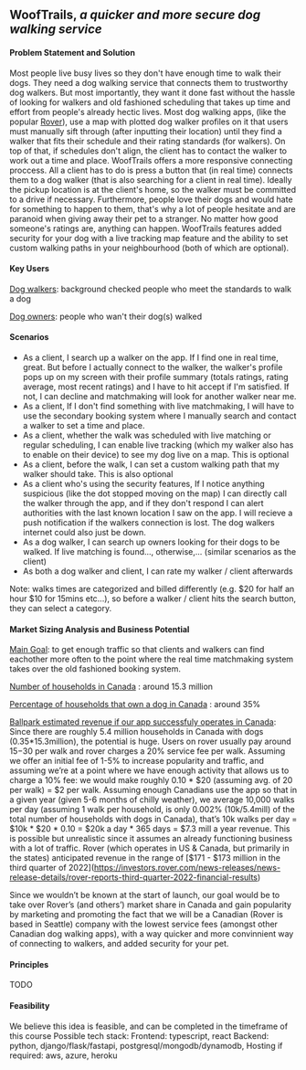## WoofTrails, *a quicker and more secure dog walking service*

#### Problem Statement and Solution
Most people live busy lives so they don't have enough time to walk their dogs. They need a dog walking service that connects them to trustworthy dog walkers. But most importantly, they want it done fast without the hassle of looking for walkers and old fashioned scheduling that takes up time and effort from people's already hectic lives. Most dog walking apps, (like the popular [Rover](https://www.rover.com/ca/)), use a map with plotted dog walker profiles on it that users must manually sift through (after inputting their location) until they find a walker that fits their schedule and their rating standards (for walkers). On top of that, if schedules don't align, the client has to contact the walker to work out a time and place. WoofTrails offers a more responsive connecting proccess. All a client has to do is press a button that (in real time) connects them to a dog walker (that is also searching for a client in real time). Ideally the pickup location is at the client's home, so the walker must be committed to a drive if necessary. Furthermore, people love their dogs and would hate for something to happen to them, that's why a lot of people hesitate and are paranoid when giving away their pet to a stranger. No matter how good someone's ratings are, anything can happen. WoofTrails features added security for your dog with a live tracking map feature and the ability to set custom walking paths in your neighbourhood (both of which are optional). 

#### Key Users
<ins>Dog walkers</ins>: background checked people who meet the standards to walk a dog

<ins>Dog owners</ins>: people who wan't their dog(s) walked  

#### Scenarios
- As a client, I search up a walker on the app. If I find one in real time, great. But before I actually connect to the walker, the walker's profile pops up on my screen with their profile summary (totals ratings, rating average, most recent ratings) and I have to hit accept if I'm satisfied. If not, I can decline and matchmaking will look for another walker near me.
- As a client, If I don't find something with live matchmaking, I will have to use the secondary booking system where I manually search and contact a walker to set a time and place. 
- As a client, whether the walk was scheduled with live matching or regular scheduling, I can enable live tracking (which my walker also has to enable on their device) to see my dog live on a map. This is optional
- As a client, before the walk, I can set a custom walking path that my walker should take. This is also optional
- As a client who's using the security features, If I notice anything suspicious (like the dot stopped moving on the map) I can directly call the walker through the app, and if they don't respond I can alert authorities with the last known location I saw on the app. I will recieve a push notification if the walkers connection is lost. The dog walkers internet could also just be down. 
- As a dog walker, I can search up owners looking for their dogs to be walked. If live matching is found..., otherwise,... (similar scenarios as the client)
- As both a dog walker and client, I can rate my walker / client afterwards

Note: walks times are categorized and billed differently (e.g. $20 for half an hour $10 for 15mins etc...), so before a walker / client hits the search button, they can select a category. 

#### Market Sizing Analysis and Business Potential

<ins>Main Goal</ins>: to get enough traffic so that clients and walkers can find eachother more often to the point where the real time matchmaking system takes over the old fashioned booking system. 

[Number of households in Canada](https://www.globaldata.com/data-insights/macroeconomic/number-of-households-in-canada-2096147/#:~:text=2022%20Source%3A%20GlobalData-,Number%20of%20Households%20in%20Canada,the%20indicator%20increased%20by%2016.1%25.) : around 15.3 million

[Percentage of households that own a dog in Canada](https://petkeen.com/pet-ownership-statistics-canada/) : around 35%

<ins>Ballpark estimated revenue if our app successfuly operates in Canada</ins>: Since there are roughly 5.4 million households in Canada with dogs (0.35*15.3million), the potential is huge. Users on rover usually pay around $15-$30 per walk and rover charges a 20% service fee per walk. Assuming we offer an initial fee of 1-5% to increase popularity and traffic, and assuming we’re at a point where we have enough activity that allows us to charge a 10% fee: we would make roughly 0.10 * $20 (assuming avg. of 20 per walk) = $2 per walk. Assuming enough Canadians use the app so that in a given year (given 5-6 months of chilly weather), we average 10,000 walks per day (assuming 1 walk per household, is only 0.002% (10k/5.4mill) of the total number of households with dogs in Canada), that’s 10k walks per day =  $10k * $20 * 0.10 = $20k a day * 365 days = $7.3 mill a year revenue. This is possible but unrealistic since it assumes an already functioning business with a lot of traffic. Rover (which operates in US & Canada, but primarily in the states) anticipated revenue in the range of [$171 - $173 million in the third quarter of 2022](https://investors.rover.com/news-releases/news-release-details/rover-reports-third-quarter-2022-financial-results)

Since we wouldn’t be known at the start of launch, our goal would be to take over Rover’s (and others’) market share in Canada and gain popularity by marketing and promoting the fact that we will be a Canadian (Rover is based in Seattle) company with the lowest service fees (amongst other Canadian dog walking apps), with a way quicker and more convinnient way of connecting to walkers, and added security for your pet. 

#### Principles
TODO

#### Feasibility
We believe this idea is feasible, and can be completed in the timeframe of this course
Possible tech stack:
Frontend: typescript, react
Backend: python, django/flask/fastapi, postgresql/mongodb/dynamodb,
Hosting if required: aws, azure, heroku

